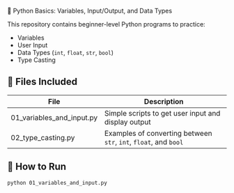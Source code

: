 🐍 Python Basics: Variables, Input/Output, and Data Types

This repository contains beginner-level Python programs to practice:

- Variables
- User Input
- Data Types (`int`, `float`, `str`, `bool`)
- Type Casting

## 📂 Files Included

|            File           |                          Description                             |
|---------------------------|------------------------------------------------------------------|
| 01_variables_and_input.py | Simple scripts to get user input and display output              |
| 02_type_casting.py        | Examples of converting between `str`, `int`, `float`, and `bool` |

## 🚀 How to Run

```bash
python 01_variables_and_input.py
